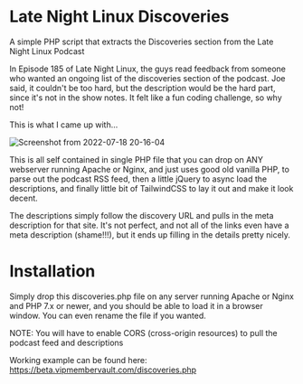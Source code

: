 # Late Night Linux Discoveries
A simple PHP script that extracts the Discoveries section from the Late Night Linux Podcast

In Episode 185 of Late Night Linux, the guys read feedback from someone who wanted an ongoing list of the discoveries section of the podcast.  Joe said, it couldn't be too hard, but the description would be the hard part, since it's not in the show notes.  It felt like a fun coding challenge, so why not!

This is what I came up with...

![Screenshot from 2022-07-18 20-16-04](https://user-images.githubusercontent.com/6528226/179657572-18848a07-e774-49bb-937a-c202da726d2d.png)

This is all self contained in single PHP file that you can drop on ANY webserver running Apache or Nginx, and just uses good old vanilla PHP, to parse out the podcast RSS feed, then a little jQuery to async load the descriptions, and finally little bit of TailwindCSS to lay it out and make it look decent.

The descriptions simply follow the discovery URL and pulls in the meta description for that site.  It's not perfect, and not all of the links even have a meta description (shame!!!), but it ends up filling in the details pretty nicely.

# Installation 

Simply drop this discoveries.php file on any server running Apache or Nginx and PHP 7.x or newer, and you should be able to load it in a browser window.  You can even rename the file if you wanted.

NOTE: You will have to enable CORS (cross-origin resources) to pull the podcast feed and descriptions

Working example can be found here:
https://beta.vipmembervault.com/discoveries.php

